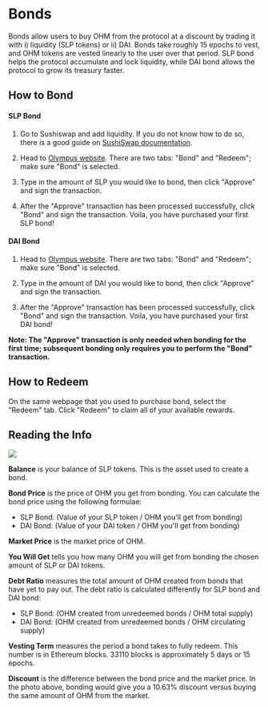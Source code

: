 # Bonds

Bonds allow users to buy OHM from the protocol at a discount by trading it with i) liquidity \(SLP tokens\) or ii) DAI. Bonds take roughly 15 epochs to vest, and OHM tokens are vested linearly to the user over that period. SLP bond helps the protocol accumulate and lock liquidity, while DAI bond allows the protocol to grow its treasury faster.

## How to Bond

#### SLP Bond

1. Go to Sushiswap and add liquidity. If you do not know how to do so, there is a good guide on [SushiSwap documentation](https://help.sushidocs.com/guides/how-to-add-tokens-to-sushiswap-exchange-as-an-lp).

2. Head to [Olympus website](http://olympusdao.finance/#/bond). There are two tabs: "Bond" and "Redeem"; make sure "Bond" is selected.

3. Type in the amount of SLP you would like to bond, then click "Approve" and sign the transaction.

4. After the "Approve" transaction has been processed successfully, click "Bond" and sign the transaction. Voila, you have purchased your first SLP bond!

#### DAI Bond

1. Head to [Olympus website](http://olympusdao.finance/#/bondai). There are two tabs: "Bond" and "Redeem"; make sure "Bond" is selected.

2. Type in the amount of DAI you would like to bond, then click "Approve" and sign the transaction.

3. After the "Approve" transaction has been processed successfully, click "Bond" and sign the transaction. Voila, you have purchased your first DAI bond!

**Note: The "Approve" transaction is only needed when bonding for the first time; subsequent bonding only requires you to perform the "Bond" transaction.**

## **How to Redeem**

On the same webpage that you used to purchase bond, select the "Redeem" tab. Click "Redeem" to claim all of your available rewards.

## Reading the Info

![](../.gitbook/assets/image.png)

**Balance** is your balance of SLP tokens. This is the asset used to create a bond.

**Bond Price** is the price of OHM you get from bonding. You can calculate the bond price using the following formulae:

- SLP Bond: \(Value of your SLP token / OHM you'll get from bonding\)
- DAI Bond: \(Value of your DAI token / OHM you'll get from bonding\)

**Market Price** is the market price of OHM.

**You Will Get** tells you how many OHM you will get from bonding the chosen amount of SLP or DAI tokens.

**Debt Ratio** measures the total amount of OHM created from bonds that have yet to pay out. The debt ratio is calculated differently for SLP bond and DAI bond:

- SLP Bond: \(OHM created from unredeemed bonds / OHM total supply\)
- DAI Bond: \(OHM created from unredeemed bonds / OHM circulating supply\)

**Vesting Term** measures the period a bond takes to fully redeem. This number is in Ethereum blocks. 33110 blocks is approximately 5 days or 15 epochs.

**Discount** is the difference between the bond price and the market price. In the photo above, bonding would give you a 10.63% discount versus buying the same amount of OHM from the market.
